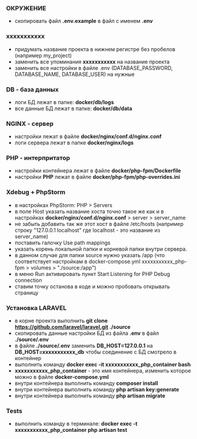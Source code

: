 ### ОКРУЖЕНИЕ
- скопировать файл **.env.example** в файл с именем **.env**

### xxxxxxxxxxx
- придумать название проекта в нижнем регистре без пробелов (например my_project)
- заменить все упоминания **xxxxxxxxxxx** на название проекта
- заменить все настройки в файле .env (DATABASE_PASSWORD, DATABASE_NAME, DATABASE_USER) на нужные

### DB - база данных
- логи БД лежат в папке: **docker/db/logs**
- все данные БД лежат в папке: **docker/db/data**

### NGINX - сервер
- настройки лежат в файле **docker/nginx/conf.d/nginx.conf**
- логи сервера лежат в папке **docker/nginx/logs**

### PHP - интерпритатор
- настройки контейнера лежат в файле **docker/php-fpm/Dockerfile**
- настройки **PHP** лежат в файле **docker/php-fpm/php-overrides.ini**

### Xdebug + PhpStorm
- в настройках PhpStorm: PHP > Servers
- в поле Host указать название хоста точно такое же как и в настройках **docker/nginx/conf.d/nginx.conf** > server > server_name
- не забыть добавить так же этот хост в файле /etc/hosts (например строку "127.0.0.1 localhost" где localhost - это название из server_name)
- поставить галочку Use path mappings
- указать корень локальной папки и корневой папки внутри сервера.
- в данном случае для папки source нужно указать /app (что соответствует настройкам в docker-compose.yml xxxxxxxxxxx_php-fpm > volumes > "./source:/app")
- в меню Run активировать пункт Start Listening for PHP Debug connection
- ставим точку останова в коде и можно пробовать открывать страницу
<!-- вот тут урок https://www.youtube.com/watch?v=7YuYxbYd3P0 -->

### Установка LARAVEL
- в корне проекта выполнить **git clone https://github.com/laravel/laravel.git ./source**
- скопировать данные настройки БД из файла **.env** в файл **./source/.env**
- в файле **./source/.env** заменить **DB_HOST=127.0.0.1** на **DB_HOST=xxxxxxxxxxx_db** чтобы соединение с БД смотрело в контейнер
- выполнить команду **docker exec -it xxxxxxxxxxx_php_container bash**
- **xxxxxxxxxxx_php_container** - это имя контейнера, изменить которое можно в файле **docker-compose.yml**
- внутри контейнера выполнить команду **composer install**
- внутри контейнера выполнить команду **php artisan key:generate**
- внутри контейнера выполнить команду **php artisan migrate**

### Tests
- выполнить команду в терминале: **docker exec -t  xxxxxxxxxxx_php_container php artisan test**
